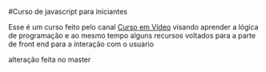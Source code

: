 #Curso de javascript para iniciantes

Esse é um curso feito pelo canal [Curso em Vídeo](https://www.youtube.com/user/cursosemvideo) visando
aprender a lógica de programação e ao mesmo tempo alguns recursos voltados para a parte de front end
para a interação com o usuario

alteração feita no master
